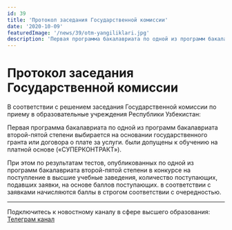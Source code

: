 ```yaml
---
id: 39
title: 'Протокол заседания Государственной комиссии'
date: '2020-10-09'
featuredImage: '/news/39/otm-yangiliklari.jpg'
description: 'Первая программа бакалавриата по одной из программ бакалавриата второй-пятой степени выбирается на основании государственного гранта или договора о плате за услуги. были допущены к обучению на платной основе ("суперконтракт").'
---
```


# Протокол заседания Государственной комиссии

В соответствии с решением заседания Государственной комиссии по приему в образовательные учреждения Республики Узбекистан:

Первая программа бакалавриата по одной из программ бакалавриата второй-пятой степени выбирается на основании государственного гранта или договора о плате за услуги. были допущены к обучению на платной основе («СУПЕРКОНТРАКТ»).

При этом по результатам тестов, опубликованных по одной из программ бакалавриата второй-пятой степени в конкурсе на поступление в высшие учебные заведения, количество поступающих, подавших заявки, на основе баллов поступающих. в соответствии с заявками начисляются баллы в строгом соответствии с очередностью.

---

Подключитесь к новостному каналу в сфере высшего образования: [Телеграм канал](https://t.me/joinchat/AAAAAFWcf-p7bkFXyyVlNw)
